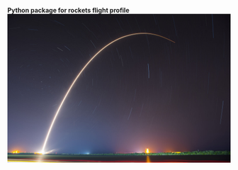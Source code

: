 **Python package for rockets flight profile**
![Alt text](https://github.com/Zagil3112/FlightProfile/blob/main/Presentacion_Cicta/Imagenes/Trayectoria.jpg "a title")
